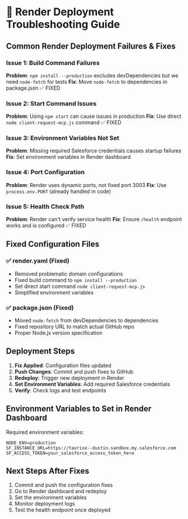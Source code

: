 # 🔧 Render Deployment Troubleshooting Guide

## Common Render Deployment Failures & Fixes

### Issue 1: Build Command Failures
**Problem**: `npm install --production` excludes devDependencies but we need `node-fetch` for tests
**Fix**: Move `node-fetch` to dependencies in package.json ✅ FIXED

### Issue 2: Start Command Issues  
**Problem**: Using `npm start` can cause issues in production
**Fix**: Use direct `node client-request-mcp.js` command ✅ FIXED

### Issue 3: Environment Variables Not Set
**Problem**: Missing required Salesforce credentials causes startup failures
**Fix**: Set environment variables in Render dashboard

### Issue 4: Port Configuration
**Problem**: Render uses dynamic ports, not fixed port 3003
**Fix**: Use `process.env.PORT` (already handled in code)

### Issue 5: Health Check Path
**Problem**: Render can't verify service health
**Fix**: Ensure `/health` endpoint works and is configured ✅ FIXED

## Fixed Configuration Files

### ✅ render.yaml (Fixed)
- Removed problematic domain configurations
- Fixed build command to `npm install --production`
- Set direct start command `node client-request-mcp.js`
- Simplified environment variables

### ✅ package.json (Fixed)
- Moved `node-fetch` from devDependencies to dependencies
- Fixed repository URL to match actual GitHub repo
- Proper Node.js version specification

## Deployment Steps

1. **Fix Applied**: Configuration files updated
2. **Push Changes**: Commit and push fixes to GitHub
3. **Redeploy**: Trigger new deployment in Render
4. **Set Environment Variables**: Add required Salesforce credentials
5. **Verify**: Check logs and test endpoints

## Environment Variables to Set in Render Dashboard

Required environment variables:
```
NODE_ENV=production
SF_INSTANCE_URL=https://taxrise--dustin.sandbox.my.salesforce.com  
SF_ACCESS_TOKEN=your_salesforce_access_token_here
```

## Next Steps After Fixes
1. Commit and push the configuration fixes
2. Go to Render dashboard and redeploy
3. Set the environment variables
4. Monitor deployment logs
5. Test the health endpoint once deployed
